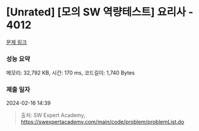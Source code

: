 # [Unrated] [모의 SW 역량테스트] 요리사 - 4012 

[문제 링크](https://swexpertacademy.com/main/code/problem/problemDetail.do?contestProbId=AWIeUtVakTMDFAVH) 

### 성능 요약

메모리: 32,792 KB, 시간: 170 ms, 코드길이: 1,740 Bytes

### 제출 일자

2024-02-16 14:39



> 출처: SW Expert Academy, https://swexpertacademy.com/main/code/problem/problemList.do